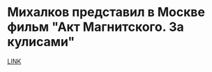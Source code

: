 # Михалков представил в Москве фильм "Акт Магнитского. За кулисами"



[LINK](https://varlamov.ru/1807207.html)